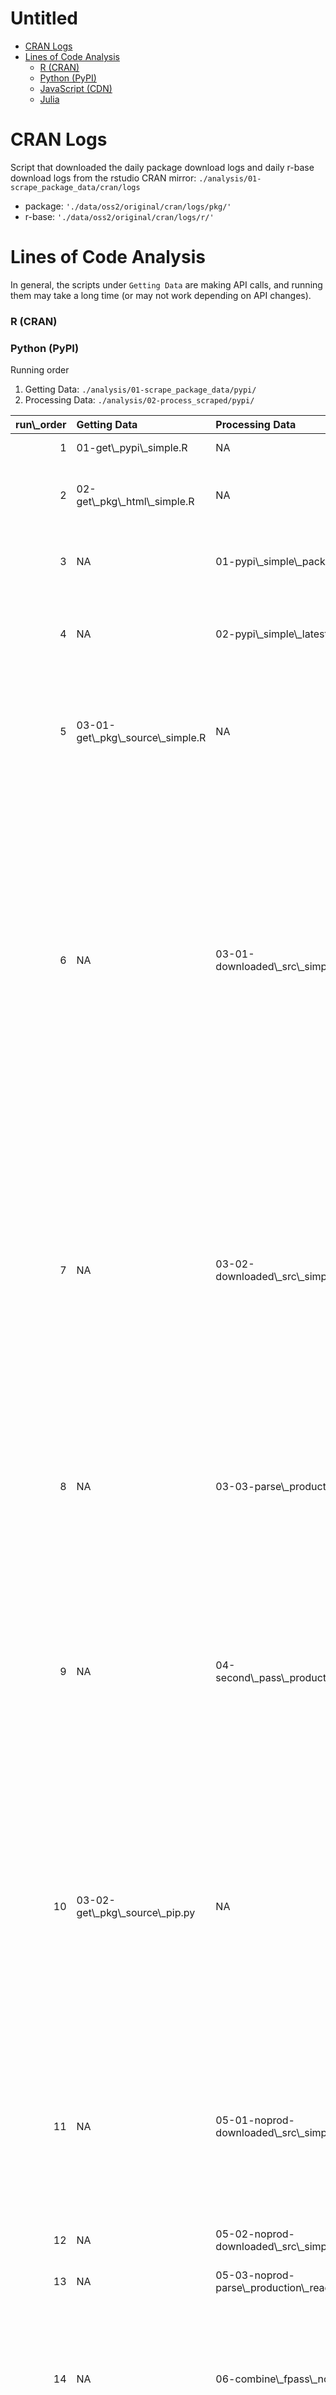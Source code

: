 Untitled
================

-   [CRAN Logs](#cran-logs)
-   [Lines of Code Analysis](#lines-of-code-analysis)
    -   [R (CRAN)](#r-cran)
    -   [Python (PyPI)](#python-pypi)
    -   [JavaScript (CDN)](#javascript-cdn)
    -   [Julia](#julia)

CRAN Logs
=========

Script that downloaded the daily package download logs and daily r-base download logs from the rstudio CRAN mirror: `./analysis/01-scrape_package_data/cran/logs`

-   package: `'./data/oss2/original/cran/logs/pkg/'`
-   r-base: `'./data/oss2/original/cran/logs/r/'`

Lines of Code Analysis
======================

In general, the scripts under `Getting Data` are making API calls, and running them may take a long time (or may not work depending on API changes).

### R (CRAN)

### Python (PyPI)

Running order

1.  Getting Data: `./analysis/01-scrape_package_data/pypi/`
2.  Processing Data: `./analysis/02-process_scraped/pypi/`

<table class="table" style="margin-left: auto; margin-right: auto;">
<thead>
<tr>
<th style="text-align:right;">
run\_order
</th>
<th style="text-align:left;">
Getting Data
</th>
<th style="text-align:left;">
Processing Data
</th>
<th style="text-align:left;">
Github
</th>
<th style="text-align:left;">
Notes
</th>
</tr>
</thead>
<tbody>
<tr>
<td style="text-align:right;">
1
</td>
<td style="text-align:left;">
01-get\_pypi\_simple.R
</td>
<td style="text-align:left;">
NA
</td>
<td style="text-align:left;">
NA
</td>
<td style="text-align:left;">
Use <http://pypi.org/simple/> to get a list of all the packages listed on pypi.
</td>
</tr>
<tr>
<td style="text-align:right;">
2
</td>
<td style="text-align:left;">
02-get\_pkg\_html\_simple.R
</td>
<td style="text-align:left;">
NA
</td>
<td style="text-align:left;">
NA
</td>
<td style="text-align:left;">
We get the URL for each of the packages listed in pypi.org/simple, and save the page to a html file that we can parse.
</td>
</tr>
<tr>
<td style="text-align:right;">
3
</td>
<td style="text-align:left;">
NA
</td>
<td style="text-align:left;">
01-pypi\_simple\_packages.R
</td>
<td style="text-align:left;">
NA
</td>
<td style="text-align:left;">
Counts the number of URLS obtained by pypi.org/simple (conversly, the number of packages on PyPI) -- on January 23, 2019
</td>
</tr>
<tr>
<td style="text-align:right;">
4
</td>
<td style="text-align:left;">
NA
</td>
<td style="text-align:left;">
02-pypi\_simple\_latest\_src\_dl\_url.R
</td>
<td style="text-align:left;">
NA
</td>
<td style="text-align:left;">
Takes the last package version listed in each of the package HTML pages. We capture this link in order to get the "latest" version of the package listed in pypi.org/simple.
</td>
</tr>
<tr>
<td style="text-align:right;">
5
</td>
<td style="text-align:left;">
03-01-get\_pkg\_source\_simple.R
</td>
<td style="text-align:left;">
NA
</td>
<td style="text-align:left;">
NA
</td>
<td style="text-align:left;">
The dataset from `02-pypi_simple_latest_src_dl_url.R` only returns the URL to download the package, this script then goes through each of the URLs and saves it into the corresponding download location (which is found in the dataset).
</td>
</tr>
<tr>
<td style="text-align:right;">
6
</td>
<td style="text-align:left;">
NA
</td>
<td style="text-align:left;">
03-01-downloaded\_src\_simple\_metadata.py
</td>
<td style="text-align:left;">
NA
</td>
<td style="text-align:left;">
the `03-xx` series of script all process the metadata from the downloaded package source files. We first use the python `pkginfo` package to introspect each of the downloaded packages. We accounted for `.whl`, `.gz`, `.zip`, `.egg`, `.bz2`, and `.tgz` extensions. The corresponding function within pkginfo is used for each of the various file extensions, and we save the reponse to a column in our dataset. This script takes a long time to run (~20-30 minutes), that is why these steps are broken up into multiple parts. This script only saves the reponse from `pkginfo` into a column. These python scripts save out data in both `csv` and `pickle` formats, the `csv` is really there as a convenience, but all the binary information will be lost. The `pickle` format is what is actually used between scripts.
</td>
</tr>
<tr>
<td style="text-align:right;">
7
</td>
<td style="text-align:left;">
NA
</td>
<td style="text-align:left;">
03-02-downloaded\_src\_simple\_metadata.py
</td>
<td style="text-align:left;">
NA
</td>
<td style="text-align:left;">
Information about each package is stored in a python object (from pkginfo). Here we take all the object attributes (stored as a Python dictionary) and converrt it into a dataframe object. We may not have gotten every bit of information stored in the object, but it captures all the information we want in this project. There is a renaming of the "name" variable to "name\_pypi" here, since one of the attributes is also called "name". It's important here that you use the "name\_pypi" as the primary key moving forward, since the "name" from the attribute does not always match what was captured from PyPI.
</td>
</tr>
<tr>
<td style="text-align:right;">
8
</td>
<td style="text-align:left;">
NA
</td>
<td style="text-align:left;">
03-03-parse\_production\_ready.py
</td>
<td style="text-align:left;">
NA
</td>
<td style="text-align:left;">
Development status is captured by the classifier variable, which stores a list of strings of various other "classifications" for the package. Here we extract/parse out the development status string from the classifier variable. The goal is to perform an analysis on "production/stable" and "mature" packages.
</td>
</tr>
<tr>
<td style="text-align:right;">
9
</td>
<td style="text-align:left;">
NA
</td>
<td style="text-align:left;">
04-second\_pass\_production\_ready.py
</td>
<td style="text-align:left;">
NA
</td>
<td style="text-align:left;">
Since we looked at the "latest" source file when we were getting information from pypi.org/simple, not all packages that were "production ready" were marked as such. For example, the source file we downloaded for `pandas` was an alpha release, but we know it is a "production ready" package Takes the packages that were not already marked as production/stable or mature, and builds the pip download command to download source packages directly from pip.
</td>
</tr>
<tr>
<td style="text-align:right;">
10
</td>
<td style="text-align:left;">
03-02-get\_pkg\_source\_pip.py
</td>
<td style="text-align:left;">
NA
</td>
<td style="text-align:left;">
NA
</td>
<td style="text-align:left;">
Runs the pip download command to download the latest pip installable package source. This was to capture package sources downloaded from 03-01 that were potentially alpha or other "non production ready" releases. If the analysis were to be redone, we would use this method directly (i.e., use pip download instead of manually downloading the "latest" source). This means that `03-01-get_pkg_source_simple.R` to `03-03-parse_production_ready.py` would not need to be run, and we would capture the pip downloads directly.
</td>
</tr>
<tr>
<td style="text-align:right;">
11
</td>
<td style="text-align:left;">
NA
</td>
<td style="text-align:left;">
05-01-noprod-downloaded\_src\_simple\_metadata.py
</td>
<td style="text-align:left;">
NA
</td>
<td style="text-align:left;">
these scripts all follow the same process as the 03-0x counterparts. Since the code and functions were not setup to be a python module, any changes in the 05-0x set of scripts need to be manually changed in the 03-0x set of scripts, or vice versa.

This script introspects the downloaded sources (this time form pip download) and extracts the pkginfo.
</td>
</tr>
<tr>
<td style="text-align:right;">
12
</td>
<td style="text-align:left;">
NA
</td>
<td style="text-align:left;">
05-02-noprod-downloaded\_src\_simple\_metadata.py
</td>
<td style="text-align:left;">
NA
</td>
<td style="text-align:left;">
Take the object from pkginfo and pivot the attributes to a dataframe
</td>
</tr>
<tr>
<td style="text-align:right;">
13
</td>
<td style="text-align:left;">
NA
</td>
<td style="text-align:left;">
05-03-noprod-parse\_production\_ready.py
</td>
<td style="text-align:left;">
NA
</td>
<td style="text-align:left;">
Clean up the development status from the classifier variable
</td>
</tr>
<tr>
<td style="text-align:right;">
14
</td>
<td style="text-align:left;">
NA
</td>
<td style="text-align:left;">
06-combine\_fpass\_noprod.py
</td>
<td style="text-align:left;">
NA
</td>
<td style="text-align:left;">
Since we collected "production ready" packages in multiple ways, this script combines the datasets so we have a single dataset we can use to filter "production ready" status. We filter out dataset here for those packages that are "production/stable" and "mature" as defined by the deveopment status from the classifier variable.
</td>
</tr>
<tr>
<td style="text-align:right;">
15
</td>
<td style="text-align:left;">
04-licenses.R
</td>
<td style="text-align:left;">
NA
</td>
<td style="text-align:left;">
NA
</td>
<td style="text-align:left;">
Make sure you have the LIBRARIES\_IO\_API\_KEY defined in your r environment.

Takes the "production ready" packages and uses the libraries.io API to get more infomration from the each package. We are just saving the API REST GET reponse here that will be parsed in the next step. Because the license field of the metadata from pkginfo is all user reported, there are 7000+ unique values put in for license. We use libraries.io here to get a more standardized list of licenses.
</td>
</tr>
<tr>
<td style="text-align:right;">
16
</td>
<td style="text-align:left;">
NA
</td>
<td style="text-align:left;">
07-01-parse\_librariesio\_licenses.R
</td>
<td style="text-align:left;">
NA
</td>
<td style="text-align:left;">
Parse the GET response from libraries.io to get the 'normalized\_licenses' value. Some packages have multiple licenses listed (some have up to 4). The first license was used as the license from libraries.io (saved as the column `l`)
</td>
</tr>
<tr>
<td style="text-align:right;">
17
</td>
<td style="text-align:left;">
NA
</td>
<td style="text-align:left;">
07-02-osi\_approved.R
</td>
<td style="text-align:left;">
NA
</td>
<td style="text-align:left;">
There is a master list of OSI approved licenses that is used in this step. It helps keep track of all the OSI licenses and the ways they can be typed in a license field.

If there is a license missing from the libraries.io service, we fill in the missing license from the "license" pkginfo metadata. We didn't use the license from pkginfo directly, becuase all the information is user input, and there were too many unique license values to account for.

Once we have all the license infomation, we mark each package as having an OSI-approved license or not
</td>
</tr>
<tr>
<td style="text-align:right;">
18
</td>
<td style="text-align:left;">
NA
</td>
<td style="text-align:left;">
08-combine\_before\_gh.R
</td>
<td style="text-align:left;">
NA
</td>
<td style="text-align:left;">
Combine the information about "production ready" status with "osi approved license" to get a final set of packages that we will use to pull from github. Once we have the production-ready-osi-approved packages, we then use `home_page` column to potentially get a Github URL, if no github url was provided in the `home_page` column, we used the `download_url` column. This was similar to looking at the URL and Bug Report information in the CRAN analysis. Some github URLs were just the username, so we created the github slug by appending the python package name to create the user/repo slug.

We end up with a dataset of github slugs (which we can use to clone information) that are production ready with OSI approved licenses
</td>
</tr>
<tr>
<td style="text-align:right;">
19
</td>
<td style="text-align:left;">
NA
</td>
<td style="text-align:left;">
NA
</td>
<td style="text-align:left;">
01-04-clone\_pypi.R
</td>
<td style="text-align:left;">
Clones the github projects from the parsed github slug (user/repo). Not all slugs were valid (i.e., not all github clone urls were valid). This is because some repositories do not exist anymore, they could've been renamed, and sometimes the user (i.e., owner) does not exist anymore.
</td>
</tr>
</tbody>
</table>
<table class="table" style="margin-left: auto; margin-right: auto;">
<thead>
<tr>
<th style="text-align:right;">
run\_order
</th>
<th style="text-align:left;">
Getting Data
</th>
<th style="text-align:left;">
Processing Data
</th>
<th style="text-align:left;">
Github
</th>
<th style="text-align:left;">
input
</th>
<th style="text-align:left;">
output
</th>
</tr>
</thead>
<tbody>
<tr>
<td style="text-align:right;">
1
</td>
<td style="text-align:left;">
01-get\_pypi\_simple.R
</td>
<td style="text-align:left;">
NA
</td>
<td style="text-align:left;">
NA
</td>
<td style="text-align:left;">
NA
</td>
<td style="text-align:left;">
./data/oss2/original/pypi/pypi\_simple/2019-01-23-pypi\_simple.html'
</td>
</tr>
<tr>
<td style="text-align:right;">
2
</td>
<td style="text-align:left;">
02-get\_pkg\_html\_simple.R
</td>
<td style="text-align:left;">
NA
</td>
<td style="text-align:left;">
NA
</td>
<td style="text-align:left;">
./data/oss2/original/pypi/pypi\_simple/2019-01-23-pypi\_simple.html'
</td>
<td style="text-align:left;">
./data/oss2/original/pypi/pypi\_simple/simple\_pkg\_htmls/'
</td>
</tr>
<tr>
<td style="text-align:right;">
3
</td>
<td style="text-align:left;">
NA
</td>
<td style="text-align:left;">
01-pypi\_simple\_packages.R
</td>
<td style="text-align:left;">
NA
</td>
<td style="text-align:left;">
./data/oss2/original/pypi/pypi\_simple/2019-01-23-pypi\_simple.html',
</td>
<td style="text-align:left;">
NA
</td>
</tr>
<tr>
<td style="text-align:right;">
4
</td>
<td style="text-align:left;">
NA
</td>
<td style="text-align:left;">
02-pypi\_simple\_latest\_src\_dl\_url.R
</td>
<td style="text-align:left;">
NA
</td>
<td style="text-align:left;">
./data/oss2/original/pypi/pypi\_simple/simple\_pkg\_htmls', './data/oss2/original/pypi/pypi\_simple/2019-01-23-pypi\_simple.html'
</td>
<td style="text-align:left;">
./data/oss2/processed/pypi/simple\_url\_src\_paths.csv'
</td>
</tr>
<tr>
<td style="text-align:right;">
5
</td>
<td style="text-align:left;">
03-01-get\_pkg\_source\_simple.R
</td>
<td style="text-align:left;">
NA
</td>
<td style="text-align:left;">
NA
</td>
<td style="text-align:left;">
./data/oss2/processed/pypi/simple\_url\_src\_paths.csv'
</td>
<td style="text-align:left;">
./data/oss2/original/pypi/pypi\_simple/simple\_pkg\_src/'
</td>
</tr>
<tr>
<td style="text-align:right;">
6
</td>
<td style="text-align:left;">
NA
</td>
<td style="text-align:left;">
03-01-downloaded\_src\_simple\_metadata.py
</td>
<td style="text-align:left;">
NA
</td>
<td style="text-align:left;">
./data/oss2/original/pypi/pypi\_simple/simple\_pkg\_src/', './data/oss2/processed/pypi/simple\_url\_src\_paths.csv'
</td>
<td style="text-align:left;">
./data/oss2/processed/working/pypi/simple\_downloaded\_pkginfo\_attr.csv', './data/oss2/processed/working/pypi/simple\_downloaded\_pkginfo\_attr.pickle'
</td>
</tr>
<tr>
<td style="text-align:right;">
7
</td>
<td style="text-align:left;">
NA
</td>
<td style="text-align:left;">
03-02-downloaded\_src\_simple\_metadata.py
</td>
<td style="text-align:left;">
NA
</td>
<td style="text-align:left;">
./data/oss2/processed/working/pypi/simple\_downloaded\_pkginfo\_attr.pickle'
</td>
<td style="text-align:left;">
./data/oss2/processed/working/pypi/parsed\_pkg\_attributes.csv', './data/oss2/processed/working/pypi/parsed\_pkg\_attributes.pickle'
</td>
</tr>
<tr>
<td style="text-align:right;">
8
</td>
<td style="text-align:left;">
NA
</td>
<td style="text-align:left;">
03-03-parse\_production\_ready.py
</td>
<td style="text-align:left;">
NA
</td>
<td style="text-align:left;">
./data/oss2/processed/working/pypi/parsed\_pkg\_attributes.pickle'
</td>
<td style="text-align:left;">
./data/oss2/processed/working/pypi/production\_ready\_first\_pass.pickle', './data/oss2/processed/working/pypi/production\_ready\_first\_pass.csv'
</td>
</tr>
<tr>
<td style="text-align:right;">
9
</td>
<td style="text-align:left;">
NA
</td>
<td style="text-align:left;">
04-second\_pass\_production\_ready.py
</td>
<td style="text-align:left;">
NA
</td>
<td style="text-align:left;">
./data/oss2/processed/working/pypi/production\_ready\_first\_pass.pickle'
</td>
<td style="text-align:left;">
./data/oss2/processed/working/pypi/non\_production\_ready\_pip\_download.pickle', './data/oss2/processed/working/pypi/non\_production\_ready\_pip\_download.csv'
</td>
</tr>
<tr>
<td style="text-align:right;">
10
</td>
<td style="text-align:left;">
03-02-get\_pkg\_source\_pip.py
</td>
<td style="text-align:left;">
NA
</td>
<td style="text-align:left;">
NA
</td>
<td style="text-align:left;">
./data/oss2/processed/working/pypi/non\_production\_ready\_pip\_download.pickle'
</td>
<td style="text-align:left;">
NA
</td>
</tr>
<tr>
<td style="text-align:right;">
11
</td>
<td style="text-align:left;">
NA
</td>
<td style="text-align:left;">
05-01-noprod-downloaded\_src\_simple\_metadata.py
</td>
<td style="text-align:left;">
NA
</td>
<td style="text-align:left;">
./data/oss2/processed/working/pypi/non\_production\_ready\_pip\_download.pickle'
</td>
<td style="text-align:left;">
./data/oss2/processed/working/pypi/simple\_downloaded\_pkginfo\_attr\_noprod.csv', './data/oss2/processed/working/pypi/simple\_downloaded\_pkginfo\_attr\_noprod.pickle'
</td>
</tr>
<tr>
<td style="text-align:right;">
12
</td>
<td style="text-align:left;">
NA
</td>
<td style="text-align:left;">
05-02-noprod-downloaded\_src\_simple\_metadata.py
</td>
<td style="text-align:left;">
NA
</td>
<td style="text-align:left;">
./data/oss2/processed/working/pypi/simple\_downloaded\_pkginfo\_attr\_noprod.pickle'
</td>
<td style="text-align:left;">
./data/oss2/processed/working/pypi/parsed\_pkg\_attributes\_noprod.csv', './data/oss2/processed/working/pypi/parsed\_pkg\_attributes\_noprod.pickle'
</td>
</tr>
<tr>
<td style="text-align:right;">
13
</td>
<td style="text-align:left;">
NA
</td>
<td style="text-align:left;">
05-03-noprod-parse\_production\_ready.py
</td>
<td style="text-align:left;">
NA
</td>
<td style="text-align:left;">
./data/oss2/processed/working/pypi/parsed\_pkg\_attributes\_noprod.pickle'
</td>
<td style="text-align:left;">
./data/oss2/processed/working/pypi/production\_ready\_noprod.pickle', './data/oss2/processed/working/pypi/production\_ready\_noprod.csv'
</td>
</tr>
<tr>
<td style="text-align:right;">
14
</td>
<td style="text-align:left;">
NA
</td>
<td style="text-align:left;">
06-combine\_fpass\_noprod.py
</td>
<td style="text-align:left;">
NA
</td>
<td style="text-align:left;">
./data/oss2/processed/working/pypi/production\_ready\_noprod.pickle', './data/oss2/processed/working/pypi/production\_ready\_first\_pass.pickle'
</td>
<td style="text-align:left;">
./data/oss2/processed/working/pypi/production\_ready.pickle', './data/oss2/processed/working/pypi/production\_ready.csv'
</td>
</tr>
<tr>
<td style="text-align:right;">
15
</td>
<td style="text-align:left;">
04-licenses.R
</td>
<td style="text-align:left;">
NA
</td>
<td style="text-align:left;">
NA
</td>
<td style="text-align:left;">
./data/oss2/processed/working/pypi/production\_ready.csv'
</td>
<td style="text-align:left;">
./data/oss2/original/pypi/libraries.io'
</td>
</tr>
<tr>
<td style="text-align:right;">
16
</td>
<td style="text-align:left;">
NA
</td>
<td style="text-align:left;">
07-01-parse\_librariesio\_licenses.R
</td>
<td style="text-align:left;">
NA
</td>
<td style="text-align:left;">
./data/oss2/processed/working/pypi/production\_ready.csv', './data/oss2/original/pypi/libraries.io'
</td>
<td style="text-align:left;">
./data/oss2/processed/pypi/librariesio\_licenses.RDS'
</td>
</tr>
<tr>
<td style="text-align:right;">
17
</td>
<td style="text-align:left;">
NA
</td>
<td style="text-align:left;">
07-02-osi\_approved.R
</td>
<td style="text-align:left;">
NA
</td>
<td style="text-align:left;">
"./data/oss2/original/osi\_licenses\_all\_projects.csv", './data/oss2/processed/pypi/librariesio\_licenses.RDS'
</td>
<td style="text-align:left;">
./data/oss2/processed/pypi/osi\_approved.RDS'
</td>
</tr>
<tr>
<td style="text-align:right;">
18
</td>
<td style="text-align:left;">
NA
</td>
<td style="text-align:left;">
08-combine\_before\_gh.R
</td>
<td style="text-align:left;">
NA
</td>
<td style="text-align:left;">
./data/oss2/processed/working/pypi/production\_ready.csv', './data/oss2/processed/pypi/osi\_approved.RDS'
</td>
<td style="text-align:left;">
./data/oss2/processed/pypi/prod\_osi\_gh.RDS'
</td>
</tr>
<tr>
<td style="text-align:right;">
19
</td>
<td style="text-align:left;">
NA
</td>
<td style="text-align:left;">
NA
</td>
<td style="text-align:left;">
01-04-clone\_pypi.R
</td>
<td style="text-align:left;">
./data/oss2/processed/pypi/prod\_osi\_gh.RDS'
</td>
<td style="text-align:left;">
NA
</td>
</tr>
</tbody>
</table>
### JavaScript (CDN)

Running order

| Getting Data              | Parsing Data        |
|---------------------------|---------------------|
| 01-get\_pkg\_json\_info.R |                     |
|                           | 01-cdn\_pkg\_info.R |

1.  `01-get_pkg_json_info.R`: download package infor from `https://api.cdnjs.com/libraries/`

-   input: None
-   output: `/data/oss2/original/cdn/libraries_json/`

-   input: `'./data/oss2/original/cdn/libraries_json/'`

### Julia
